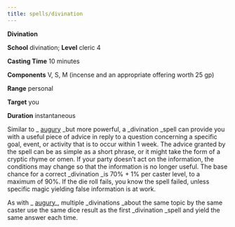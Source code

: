 ```yaml
---
title: spells/divination
---
```

 **Divination**

**School** divination; **Level** cleric 4

**Casting Time** 10 minutes

**Components** V, S, M (incense and an appropriate offering worth 25 gp)

**Range** personal

**Target** you

**Duration** instantaneous

Similar to _ [augury](augury#_augury) _but more powerful, a _divination _spell can provide you with a useful piece of advice in reply to a question concerning a specific goal, event, or activity that is to occur within 1 week. The advice granted by the spell can be as simple as a short phrase, or it might take the form of a cryptic rhyme or omen. If your party doesn't act on the information, the conditions may change so that the information is no longer useful. The base chance for a correct _divination _is 70% + 1% per caster level, to a maximum of 90%. If the die roll fails, you know the spell failed, unless specific magic yielding false information is at work.

As with _ [augury](augury#_augury)_, multiple _divinations _about the same topic by the same caster use the same dice result as the first _divination _spell and yield the same answer each time.

